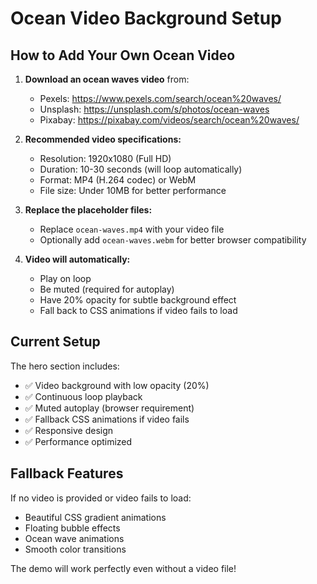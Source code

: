 # Ocean Video Background Setup

## How to Add Your Own Ocean Video

1. **Download an ocean waves video** from:
   - Pexels: https://www.pexels.com/search/ocean%20waves/
   - Unsplash: https://unsplash.com/s/photos/ocean-waves
   - Pixabay: https://pixabay.com/videos/search/ocean%20waves/

2. **Recommended video specifications:**
   - Resolution: 1920x1080 (Full HD)
   - Duration: 10-30 seconds (will loop automatically)
   - Format: MP4 (H.264 codec) or WebM
   - File size: Under 10MB for better performance

3. **Replace the placeholder files:**
   - Replace `ocean-waves.mp4` with your video file
   - Optionally add `ocean-waves.webm` for better browser compatibility

4. **Video will automatically:**
   - Play on loop
   - Be muted (required for autoplay)
   - Have 20% opacity for subtle background effect
   - Fall back to CSS animations if video fails to load

## Current Setup

The hero section includes:
- ✅ Video background with low opacity (20%)
- ✅ Continuous loop playback
- ✅ Muted autoplay (browser requirement)
- ✅ Fallback CSS animations if video fails
- ✅ Responsive design
- ✅ Performance optimized

## Fallback Features

If no video is provided or video fails to load:
- Beautiful CSS gradient animations
- Floating bubble effects
- Ocean wave animations
- Smooth color transitions

The demo will work perfectly even without a video file!
